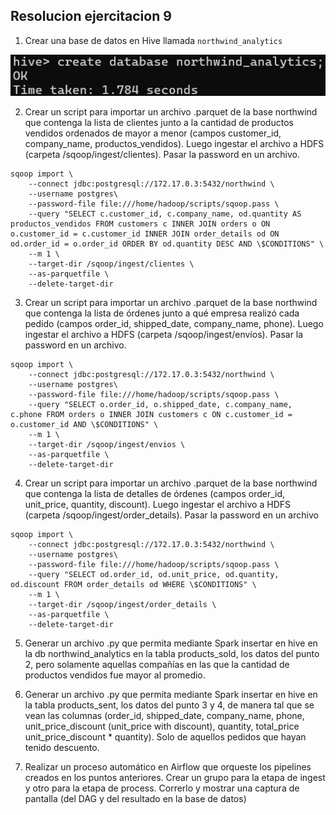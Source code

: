 ## Resolucion ejercitacion 9

1. Crear una base de datos en Hive llamada `northwind_analytics`

![creacion base de datos](image.png)

2. Crear un script para importar un archivo .parquet de la base northwind que contenga la lista de clientes junto a la cantidad de productos vendidos ordenados de mayor a menor (campos customer_id, company_name, productos_vendidos). Luego ingestar el archivo a HDFS (carpeta /sqoop/ingest/clientes). Pasar la password en un archivo.

```
sqoop import \
    --connect jdbc:postgresql://172.17.0.3:5432/northwind \
    --username postgres\
    --password-file file:///home/hadoop/scripts/sqoop.pass \
    --query "SELECT c.customer_id, c.company_name, od.quantity AS productos_vendidos FROM customers c INNER JOIN orders o ON o.customer_id = c.customer_id INNER JOIN order_details od ON od.order_id = o.order_id ORDER BY od.quantity DESC AND \$CONDITIONS" \
    --m 1 \
    --target-dir /sqoop/ingest/clientes \
    --as-parquetfile \
    --delete-target-dir
```

3. Crear un script para importar un archivo .parquet de la base northwind que contenga la lista de órdenes junto a qué empresa realizó cada pedido (campos order_id, shipped_date, company_name, phone). Luego ingestar el archivo a HDFS (carpeta /sqoop/ingest/envíos). Pasar la password en un archivo.

```
sqoop import \
    --connect jdbc:postgresql://172.17.0.3:5432/northwind \
    --username postgres\
    --password-file file:///home/hadoop/scripts/sqoop.pass \
    --query "SELECT o.order_id, o.shipped_date, c.company_name, c.phone FROM orders o INNER JOIN customers c ON c.customer_id = o.customer_id AND \$CONDITIONS" \
    --m 1 \
    --target-dir /sqoop/ingest/envios \
    --as-parquetfile \
    --delete-target-dir
```

4. Crear un script para importar un archivo .parquet de la base northwind que contenga la lista de detalles de órdenes (campos order_id, unit_price, quantity, discount). Luego ingestar el archivo a HDFS (carpeta /sqoop/ingest/order_details). Pasar la password en un archivo

```
sqoop import \
    --connect jdbc:postgresql://172.17.0.3:5432/northwind \
    --username postgres\
    --password-file file:///home/hadoop/scripts/sqoop.pass \
    --query "SELECT od.order_id, od.unit_price, od.quantity, od.discount FROM order_details od WHERE \$CONDITIONS" \
    --m 1 \
    --target-dir /sqoop/ingest/order_details \
    --as-parquetfile \
    --delete-target-dir
```

5. Generar un archivo .py que permita mediante Spark insertar en hive en la db northwind_analytics en la tabla products_sold, los datos del punto 2, pero solamente aquellas compañías en las que la cantidad de productos vendidos fue mayor al promedio.



6. Generar un archivo .py que permita mediante Spark insertar en hive en la tabla products_sent, los datos del punto 3 y 4, de manera tal que se vean las columnas (order_id, shipped_date, company_name, phone, unit_price_discount (unit_price with discount), quantity, total_price unit_price_discount * quantity). Solo de aquellos pedidos que hayan tenido descuento.



7. Realizar un proceso automático en Airflow que orqueste los pipelines creados en los puntos anteriores. Crear un grupo para la etapa de ingest y otro para la etapa de process. Correrlo y mostrar una captura de pantalla (del DAG y del resultado en la base de datos)